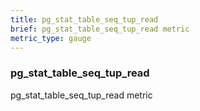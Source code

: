```yaml
---
title: pg_stat_table_seq_tup_read
brief: pg_stat_table_seq_tup_read metric
metric_type: gauge
---
```

### pg_stat_table_seq_tup_read

pg_stat_table_seq_tup_read metric